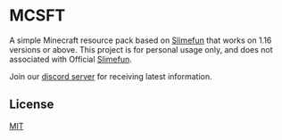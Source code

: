 # MCSFT

A simple Minecraft resource pack based on [Slimefun](https://github.com/Slimefun/Slimefun4) that works on 1.16 versions or above.
This project is for personal usage only, and does not associated with Official [Slimefun](https://github.com/Slimefun/Slimefun4).

Join our [discord server](https://discord.gg/4rjwDhvDCF) for receiving latest information.

## License
[MIT](https://github.com/braydenleung-Git/MCSFT/blob/main/LICENSE)
